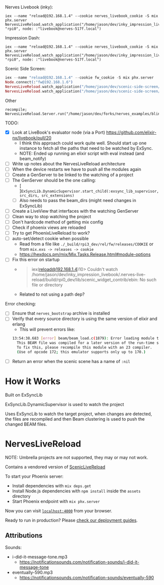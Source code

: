 Nerves Livebook (inky):

    iex --name "reload@192.168.1.4" --cookie nerves_livebook_cookie -S mix phx.server
    NervesLiveReload.watch_application("/home/jason/dev/inky_impression_livebook/mix.exs", "rpi0", node: :"livebook@nerves-517f.local")

Impression Dash:

    iex --name "reload@192.168.1.4" --cookie nerves_livebook_cookie -S mix phx.server
    NervesLiveReload.watch_application("/home/jason/dev/inky_impression_livebook/mix.exs", "rpi0", node: :"livebook@nerves-517f.local")

Scenic Side Screen:

``` elixir
iex --name "reload@192.168.1.4" --cookie fw_cookie -S mix phx.server
Node.connect(:"fw@192.168.1.6")
NervesLiveReload.watch_application("/home/jason/dev/scenic-side-screen/fw/mix.exs", "rpi3")
NervesLiveReload.watch_application("/home/jason/dev/scenic-side-screen/fw/mix.exs", "rpi3", scenic_live_reload: true)
```

Other

    recompile; NervesLiveReload.Server.run("/home/jason/dev/forks/nerves_examples/blinky/mix.exs")


TODO:
- [x] Look at LiveBook's evaluator node (via a Port) https://github.com/elixir-nx/livebook/pull/20
  - I think this approach could work quite well. Should start up one instance to fetch all the paths that need to be watched by ExSync.
  - NOTE: Ended up running an elixir script with eval instead (and beam_notify)
- [ ] Write up notes about the NervesLiveReload architecture
- [ ] When the device restarts we have to push all the modules again
- [ ] Create a GenServer to be linked to the watching of a project
- [ ] The GenServer should be the one calling:
  - [ ]`ExSyncLib.DynamicSupervisor.start_child(:exsync_lib_supervisor, src_dirs, src_extensions)`
  - [ ] Also needs to pass the beam_dirs (might need changes in ExSyncLib)
- [ ] Create a LiveView that interfaces with the watching GenServer
- [ ] Clean way to stop watching the project
- [ ] Don't hardcode method of getting mix config
- [ ] Check if phoenix views are reloaded
- [ ] Try to get PhoenixLiveReload to work?
- [ ] auto-set/detect cookie when possible
  - Read from a file like `./_build/rpi3_dev/rel/fw/releases/COOKIE` or from `mix.exs -> releases -> cookie`
  - https://hexdocs.pm/mix/Mix.Tasks.Release.html#module-options
- [ ] Fix this error on startup
  - > iex(reload@192.168.1.4)10> Couldn't watch /home/jason/dev/inky_impression_livebook/.nerves-live-reload/build/rpi0_dev/lib/scenic_widget_contrib/ebin: No such file or directory
  - Related to not using a path dep?

Error checking:
- [ ] Ensure that `nerves_bootstrap` archive is installed
- [ ] Verify that every source directory is using the same version of elixir and erlang
  - This will prevent errors like:
  ``` sh
  13:54:38.683 [error] beam/beam_load.c(1879): Error loading module telemetry:
    This BEAM file was compiled for a later version of the run-time system than 23.
    To fix this, please recompile this module with an 23 compiler.
    (Use of opcode 172; this emulator supports only up to 170.)
  ```
- [ ] Return an error when the scenic scene has a name of `:nil`

# How it Works

Built on ExSyncLib

ExSyncLib.DynamicSupervisor is used to watch the project

Uses ExSyncLib to watch the target project, when changes are detected, the files are recompiled and then Beam clustering is used to push the changed BEAM files.

# NervesLiveReload

NOTE: Umbrella projects are not supported, they may or may not work.

Contains a vendored version of [ScenicLiveReload](https://github.com/axelson/scenic_live_reload/)

To start your Phoenix server:

  * Install dependencies with `mix deps.get`
  * Install Node.js dependencies with `npm install` inside the `assets` directory
  * Start Phoenix endpoint with `mix phx.server`

Now you can visit [`localhost:4000`](http://localhost:4000) from your browser.

Ready to run in production? Please [check our deployment guides](https://hexdocs.pm/phoenix/deployment.html).

## Attributions

Sounds:
- i-did-it-message-tone.mp3
  - https://notificationsounds.com/notification-sounds/i-did-it-message-tone
- eventually-590.mp3
  - https://notificationsounds.com/notification-sounds/eventually-590
